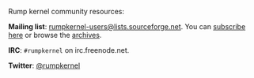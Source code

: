 Rump kernel community resources:

__Mailing list__:
rumpkernel-users@lists.sourceforge.net.  You can [subscribe here](https://lists.sourceforge.net/lists/listinfo/rumpkernel-users) or browse the [archives](http://blog.gmane.org/gmane.comp.rumpkernel.user).

__IRC__: `#rumpkernel` on irc.freenode.net.

__Twitter__: [@rumpkernel](https://twitter.com/rumpkernel)